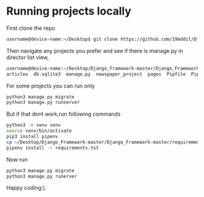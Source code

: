 # Running projects locally
First clone the repo 
```bash
username@device-name:~/Desktop$ git clone https://github.com/19mddil/Django_Framework.git
```
Then navigate any projects you prefer and see if there is manage.py in director list view,
```bash
username@device-name:~/Desktop/Django_Framework-master/Django_Framework-master/demo_projects/news$ ls
articles  db.sqlite3  manage.py  newspaper_project  pages  Pipfile  Pipfile.lock  Procfile  requirements.txt  users
```
For some projects you can run only
```bash
python3 manage.py migrate
python3 manage.py runserver
```
But if that dont work,run following commands
```bash
python3 -m venv venv
source venv/bin/activate
pip3 install pipenv
cp ~/Desktop/Django_Framework-master/Django_Framework-master/requirements.txt .
pipenv install -r requirements.txt
```
Now run
```bash
python3 manage.py migrate
python3 manage.py runerver
```


Happy coding:).


